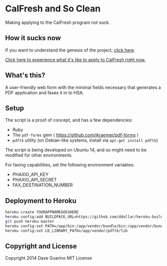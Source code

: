 # CalFresh and So Clean

Making applying to the CalFresh program not suck.

## How it sucks now

If you want to understand the genesis of the project, [click here](https://github.com/codeforamerica/health-project-ideas/issues/6).

[Click here to experience what it's like to apply to CalFresh right now.](http://codeforamerica.github.io/citizen-onboard/calfresh/)

## What's this?

A user-friendly web form with the minimal fields necessary that generates a PDF application and faxes it in to HSA.

## Setup

The script is a proof of concept, and has a few dependencies:

- Ruby
- The `pdf-forms` gem ( https://github.com/jkraemer/pdf-forms )
- `pdftk` utility (on Debian-like systems, install via `apt-get install pdftk`)

The script is being developed on Ubuntu 14, and so might need to be modified for other environments.

For faxing capabilities, set the following environment variables:

- PHAXIO_API_KEY
- PHAXIO_API_SECRET
- FAX_DESTINATION_NUMBER

## Deployment to Heroku

```bash
heroku create YOURAPPNAMEGOESHERE
heroku config:add BUILDPACK_URL=https://github.com/ddollar/heroku-buildpack-multi.git
git push heroku master
heroku config:set PATH=/app/bin:/app/vendor/bundle/bin:/app/vendor/bundle/ruby/2.1.0/bin:/usr/local/bin:/usr/bin:/bin:/app/vendor/pdftk/bin
heroku config:set LD_LIBRARY_PATH=/app/vendor/pdftk/lib
```


## Copyright and License

Copyright 2014 Dave Guarino
MIT License
